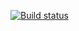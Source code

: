 [![Build status](https://ci.appveyor.com/api/projects/status/xqabajbha6gx1hvm/branch/main?svg=true)](https://ci.appveyor.com/project/yoma4100/a4/branch/main)
